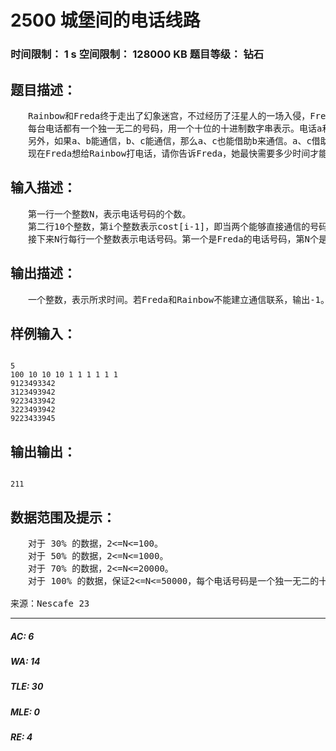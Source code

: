 # 2500 城堡间的电话线路   
### 时间限制： 1 s     空间限制： 128000 KB     题目等级： 钻石  
## 题目描述：  

<pre>
　　Rainbow和Freda终于走出了幻象迷宫，不过经历了汪星人的一场入侵，Freda的城堡和Rainbow的城堡之间的电话线路出了故障，使得只有满足某种要求的两个电话号码之间才可以直接通信。
　　每台电话都有一个独一无二的号码，用一个十位的十进制数字串表示。电话a和b之间能直接通信，当且仅当“a与b之间仅有一个数字不同”，或者“交换a的某两位上的数字后，a与b相同”。而a、b之间建立通信联系所需要的时间为cost[ lcp(a,b) ]，其中cost[]是一个常数数组，lcp(a,b)表示a、b的最长公共前缀的长度，lcp(a,b)越大，通信时间越快。  
　　另外，如果a、b能通信，b、c能通信，那么a、c也能借助b来通信。a、c借助b建立通信联系所用时间是cost[ lcp(a,b) ]+ cost[ lcp(b,c) ]。  
　　现在Freda想给Rainbow打电话，请你告诉Freda，她最快需要多少时间才能与与Rainbow建立通信联系？
</pre>
  
  
## 输入描述：  

<pre>
　　第一行一个整数N，表示电话号码的个数。
　　第二行10个整数，第i个整数表示cost[i-1]，即当两个能够直接通信的号码的最长公共前缀为i-1时，二者之间建立通信联系所需的时间。  
　　接下来N行每行一个整数表示电话号码。第一个是Freda的电话号码，第N个是Rainbow的电话号码。
</pre>
  
  
## 输出描述：  

<pre>
　　一个整数，表示所求时间。若Freda和Rainbow不能建立通信联系，输出-1。
</pre>
  
  
## 样例输入：  

<pre><code>
5  
100 10 10 10 1 1 1 1 1 1  
9123493342  
3123493942  
9223433942  
3223493942  
9223433945
</code></pre>
  
  
## 输出输出：  

<pre><code>
211
</code></pre>
  
  
## 数据范围及提示：  

<pre>
　　对于 30% 的数据，2<=N<=100。  
　　对于 50% 的数据，2<=N<=1000。  
　　对于 70% 的数据，2<=N<=20000。  
　　对于 100% 的数据，保证2<=N<=50000，每个电话号码是一个独一无二的十位十进制数字串，1<=cost[0..9]<=2^31-1。
 
来源：Nescafe 23
</pre>
  
  
***  

##### AC: 6  
##### WA: 14  
##### TLE: 30  
##### MLE: 0  
##### RE: 4  
